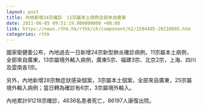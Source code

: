 ```yaml
---
layout: post
title: 內地新增24宗確診　11宗屬本土病例全部來自廣東
date: 2021-06-05 09:51:19.000000000 +08:00
link: https://news.rthk.hk/rthk/ch/component/k2/1594405-20210605.htm
categories: rthk
---
```


國家衛健委公布，內地過去一日新增24宗新型肺炎確診病例，11宗屬本土病例，全部來自廣東，13宗屬境外輸入病例，廣東5宗、福建3宗、北京2宗，上海、四川及雲南各1宗。

另外，內地新增28宗無症狀感染個案，3宗屬本土個案，全部來自廣東，25宗屬境外輸入病例；當日轉為確診有6宗，3宗屬境外輸入。

內地累計91218宗確診，4636名患者死亡，86197人康復出院。
